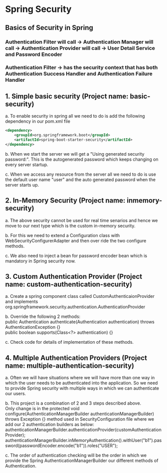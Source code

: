 # Spring Security  
## Basics of Security in Spring  
### Authentication Filter will call ->  Authentication Manager will call -> Authentication Provider will call -> User Detail Service and Password Encoder  
### Authentication Filter -> has the security context that has both Authentication Success Handler and Authentication Failure Handler  

## 1. Simple basic security (Project name: basic-security)  

a. To enable security in spring all we need to do is add the following dependency in our pom.xml file 
```xml  
<dependency>  
	<groupId>org.springframework.boot</groupId>  
	<artifactId>spring-boot-starter-security</artifactId>  
</dependency>  
```  

b. When we start the server we will get a "Using generated security password:". This is the autogenerated password which keeps changing on every server startup.  

c. When we access any resource from the server all we need to do is use the default user name "user" and the auto generated password when the server starts up.  

## 2. In-Memory Security (Project name: inmemory-security)   

a. The above security cannot be used for real time senarios and hence we move to our next type which is the custom in-memory security.    

b. For this we need to extend a Configuration class with WebSecurityConfigurerAdapter and then over ride the two configure methods.   

c. We also need to inject a bean for password encoder bean which is mandatory in Spring security now.  

## 3. Custom Authentication Provider (Project name: custom-authentication-security)  

a. Create a spring component class called CustomAuthenticaionProvider and implements org.springframework.security.authentication.AuthenticationProvider  

b. Override the following 2 methods:  
public Authentication authenticate(Authentication authentication) throws AuthenticationException {}  
public boolean supports(Class<?> authentication) {}  

c. Check code for details of implementation of these methods.  

## 4. Multiple Authentication Providers (Project name: multiple-authentication-security)  

a. Often we will have situations where we will have more than one way in which the user needs to be authenticated into the application. So we need to provide Spring security with multiple ways in which we can authenticate our users.  

b. This project is a combination of 2 and 3 steps described above.   
Only change is in the protected void configure(AuthenticationManagerBuilder authenticationManagerBuilder) throws Exception {}  method used in SecurityConfiguration file where we add our 2 authentication builders as below:  
authenticationManagerBuilder.authenticationProvider(customAuthenticationProvider);  
authenticationManagerBuilder.inMemoryAuthentication().withUser("b1").password(passwordEncoder.encode("b1")).roles("USER");  

c. The order of authentication checking will be the order in which we provide the Spring AuthenticationManagerBuilder our different methods of Authentication.  






